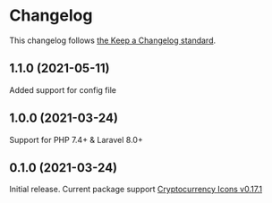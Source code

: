 # Changelog

This changelog follows [the Keep a Changelog standard](https://keepachangelog.com).

## 1.1.0 (2021-05-11)
Added support for config file

## 1.0.0 (2021-03-24)

Support for PHP 7.4+ & Laravel 8.0+

## 0.1.0 (2021-03-24)

Initial release.
Current package support [Cryptocurrency Icons v0.17.1](https://github.com/spothq/cryptocurrency-icons/releases/tag/v0.17.1)
